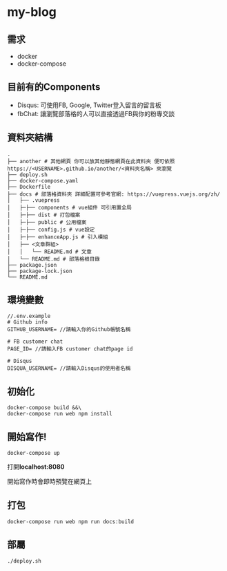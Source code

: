 # my-blog

## 需求

* docker
* docker-compose

## 目前有的Components

* Disqus: 可使用FB, Google, Twitter登入留言的留言板
* fbChat: 讓瀏覽部落格的人可以直接透過FB與你的粉專交談

## 資料夾結構

```
.
├── another # 其他網頁 你可以放其他靜態網頁在此資料夾 便可依照https://<USERNAME>.github.io/another/<資料夾名稱> 來瀏覽
├── deploy.sh
├── docker-compose.yaml
├── Dockerfile
├── docs # 部落格資料夾 詳細配置可參考官網: https://vuepress.vuejs.org/zh/
│   ├── .vuepress
│   ├─├── components # vue組件 可引用置全局
│   ├─├── dist # 打包檔案
│   ├─├── public # 公用檔案
│   ├─├── config.js # vue設定
│   ├─├── enhanceApp.js # 引入模組
│   ├── <文章群組>
│   │   └── README.md # 文章
│   └── README.md # 部落格根目錄
├── package.json
├── package-lock.json
└── README.md
```

## 環境變數

```
//.env.example
# Github info
GITHUB_USERNAME= //請輸入你的Github帳號名稱

# FB customer chat
PAGE_ID= //請輸入FB customer chat的page id

# Disqus
DISQUA_USERNAME= //請輸入Disqus的使用者名稱
```

## 初始化

```
docker-compose build &&\
docker-compose run web npm install
```

## 開始寫作!

```
docker-compose up
```

打開**localhost:8080**

開始寫作時會即時預覽在網頁上

## 打包

```
docker-compose run web npm run docs:build
```

## 部屬

```
./deploy.sh
```